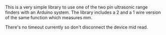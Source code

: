 This is a very simple library to use one of the two pin ultrasonic range finders with an Arduino system.  The library 
includes a 2 and a 1 wire version of the same function which measures mm.

There's no timeout currently so don't disconnect the device mid read.
